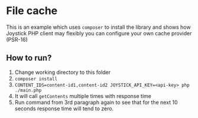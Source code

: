 # File cache

This is an example which uses `composer` to install the library and shows 
how Joystick PHP client may flexibly you can configure your own cache provider (PSR-16)


## How to run?

1.   Change working directory to this folder
2.   `composer install`
3.   `CONTENT_IDS=content-id1,content-id2 JOYSTICK_API_KEY=<api-key> php ./main.php`
4.   It will call `getContents` multiple times with response time
5.   Run command from 3rd paragraph again to see that for the next 10 seconds
     response time will tend to zero.

